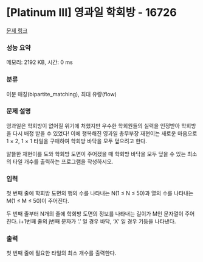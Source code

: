 # [Platinum III] 영과일 학회방 - 16726 

[문제 링크](https://www.acmicpc.net/problem/16726) 

### 성능 요약

메모리: 2192 KB, 시간: 0 ms

### 분류

이분 매칭(bipartite_matching), 최대 유량(flow)

### 문제 설명

<p>영과일은 학회방이 없어질 위기에 처했지만 우수한 학회원들의 실력을 인정받아 학회방을 다시 배정 받을 수 있었다! 이에 행복해진 영과일 총무부장 재현이는 새로운 마음으로 1 × 2, 1 × 1 타일을 구매하여 학회방 바닥을 모두 덮으려고 한다.</p>

<p>알뜰한 재현이를 도와 학회방 도면이 주어졌을 때 학회방 바닥을 모두 덮을 수 있는 최소의 타일 개수를 출력하는 프로그램을 작성하시오.</p>

### 입력 

 <p>첫 번째 줄에 학회방 도면의 행의 수를 나타내는 N(1 ≤ N ≤ 50)과 열의 수를 나타내는 M(1 ≤ M ≤ 50)이 주어진다.</p>

<p>두 번째 줄부터 N개의 줄에 학회방 도면의 정보를 나타내는 길이가 M인 문자열이 주어진다. i+1번째 줄의 j번째 문자가 ‘.’ 일 경우 바닥, ‘X’ 일 경우 기둥을 나타낸다.</p>

### 출력 

 <p>첫 번째 줄에 필요한 타일의 최소 개수를 출력한다.</p>

